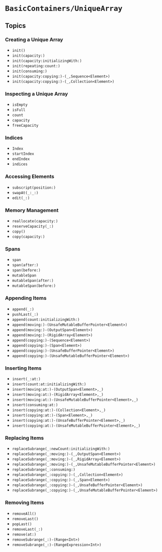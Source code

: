 # ``BasicContainers/UniqueArray``

## Topics

### Creating a Unique Array

- ``init()``
- ``init(capacity:)``
- ``init(capacity:initializingWith:)``
- ``init(repeating:count:)``
- ``init(consuming:)``
- ``init(capacity:copying:)-(_,Sequence<Element>)``
- ``init(capacity:copying:)-(_,Collection<Element>)``

### Inspecting a Unique Array

- ``isEmpty``
- ``isFull``
- ``count``
- ``capacity``
- ``freeCapacity``

### Indices

- ``Index``
- ``startIndex``
- ``endIndex``
- ``indices``

### Accessing Elements

- ``subscript(position:)``
- ``swapAt(_:_:)``
- ``edit(_:)``

### Memory Management

- ``reallocate(capacity:)``
- ``reserveCapacity(_:)``
- ``copy()``
- ``copy(capacity:)``

### Spans

- ``span``
- ``span(after:)``
- ``span(before:)``
- ``mutableSpan``
- ``mutableSpan(after:)``
- ``mutableSpan(before:)``

### Appending Items

- ``append(_:)``
- ``pushLast(_:)``
- ``append(count:initializingWith:)``
- ``append(moving:)-(UnsafeMutableBufferPointer<Element>)``
- ``append(moving:)-(OutputSpan<Element>)``
- ``append(moving:)-(RigidArray<Element>)``
- ``append(copying:)-(Sequence<Element>)``
- ``append(copying:)-(Span<Element>)``
- ``append(copying:)-(UnsafeBufferPointer<Element>)``
- ``append(copying:)-(UnsafeMutableBufferPointer<Element>)``

### Inserting Items

- ``insert(_:at:)``
- ``insert(count:at:initializingWith:)``
- ``insert(moving:at:)-(OutputSpan<Element>,_)``
- ``insert(moving:at:)-(RigidArray<Element>,_)``
- ``insert(moving:at:)-(UnsafeMutableBufferPointer<Element>,_)``
- ``insert(consuming:at:)``
- ``insert(copying:at:)-(Collection<Element>,_)``
- ``insert(copying:at:)-(Span<Element>,_)``
- ``insert(copying:at:)-(UnsafeBufferPointer<Element>,_)``
- ``insert(copying:at:)-(UnsafeMutableBufferPointer<Element>,_)``

### Replacing Items

- ``replaceSubrange(_:newCount:initializingWith:)``
- ``replaceSubrange(_:moving:)-(_,OutputSpan<Element>)``
- ``replaceSubrange(_:moving:)-(_,RigidArray<Element>)``
- ``replaceSubrange(_:moving:)-(_,UnsafeMutableBufferPointer<Element>)``
- ``replaceSubrange(_:consuming:)``
- ``replaceSubrange(_:copying:)-(_,Collection<Element>)``
- ``replaceSubrange(_:copying:)-(_,Span<Element>)``
- ``replaceSubrange(_:copying:)-(_,UnsafeBufferPointer<Element>)``
- ``replaceSubrange(_:copying:)-(_,UnsafeMutableBufferPointer<Element>)``

### Removing Items

- ``removeAll()``
- ``removeLast()``
- ``popLast()``
- ``removeLast(_:)``
- ``remove(at:)``
- ``removeSubrange(_:)-(Range<Int>)``
- ``removeSubrange(_:)-(RangeExpression<Int>)``
